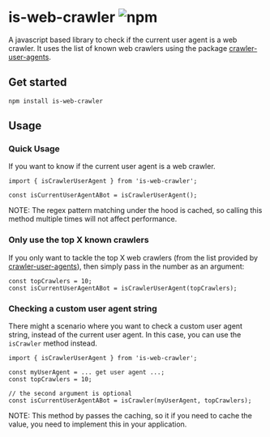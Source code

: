 # is-web-crawler ![npm](https://img.shields.io/npm/v/is-web-crawler)

A javascript based library to check if the current user agent is a web crawler.
It uses the list of known web crawlers using the package [crawler-user-agents](https://www.npmjs.com/package/crawler-user-agents).

## Get started
```
npm install is-web-crawler
```

## Usage

### Quick Usage

If you want to know if the current user agent is a web crawler.

```
import { isCrawlerUserAgent } from 'is-web-crawler';

const isCurrentUserAgentABot = isCrawlerUserAgent();
```

NOTE: The regex pattern matching under the hood is cached, so calling this method multiple times will not affect performance.

### Only use the top X known crawlers

If you only want to tackle the top X web crawlers (from the list provided by [crawler-user-agents](https://www.npmjs.com/package/crawler-user-agents)), then simply pass in the number as an argument:

```
const topCrawlers = 10;
const isCurrentUserAgentABot = isCrawlerUserAgent(topCrawlers);
```

### Checking a custom user agent string

There might a scenario where you want to check a custom user agent string, instead of the current user agent. In this case, you can use the `isCrawler` method instead.

```
import { isCrawlerUserAgent } from 'is-web-crawler';

const myUserAgent = ... get user agent ...;
const topCrawlers = 10;

// the second argument is optional
const isCurrentUserAgentABot = isCrawler(myUserAgent, topCrawlers);

```
NOTE: This method by passes the caching, so it if you need to cache the value, you need to implement this in your application.
